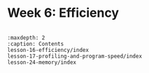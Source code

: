 # Week 6: Efficiency
```{toctree}

:maxdepth: 2
:caption: Contents
lesson-16-efficiency/index
lesson-17-profiling-and-program-speed/index
lesson-24-memory/index
```